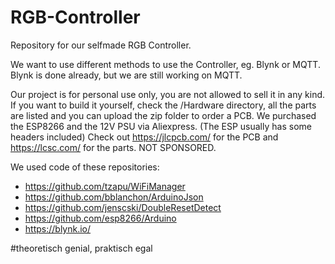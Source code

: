 # RGB-Controller
Repository for our selfmade RGB Controller.

We want to use different methods to use the Controller, eg. Blynk or MQTT.
Blynk is done already, but we are still working on MQTT.

Our project is for personal use only, you are not allowed to sell it in any kind.
If you want to build it yourself, check the /Hardware directory, all the parts are listed and you can upload the zip folder to order a PCB. 
We purchased the ESP8266 and the 12V PSU via Aliexpress. (The ESP usually has some headers included)
Check out https://jlcpcb.com/ for the PCB and https://lcsc.com/ for the parts. NOT SPONSORED.

We used code of these repositories:
- https://github.com/tzapu/WiFiManager
- https://github.com/bblanchon/ArduinoJson
- https://github.com/jenscski/DoubleResetDetect
- https://github.com/esp8266/Arduino
- https://blynk.io/

#theoretisch genial, praktisch egal
